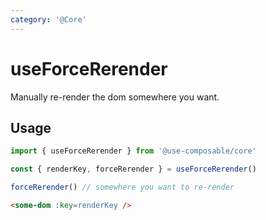 ```yaml
---
category: '@Core'
---
```


# useForceRerender

Manually re-render the dom somewhere you want.

## Usage

```ts
import { useForceRerender } from '@use-composable/core'

const { renderKey, forceRerender } = useForceRerender()

forceRerender() // somewhere you want to re-render
```

```html
<some-dom :key=renderKey />
```
